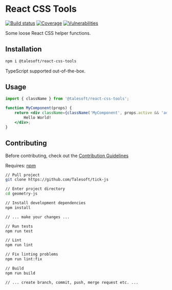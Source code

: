 React CSS Tools
===============

[![Build status](https://img.shields.io/travis/talesoft/react-css-tools-js/master.svg?style=flat-square)](https://travis-ci.org/talesoft/react-css-tools-js)
[![Coverage](https://img.shields.io/codeclimate/coverage/Talesoft/react-css-tools-js.svg)](https://codecov.io/github/Talesoft/react-css-tools-js?branch=master)
[![Vulnerabilities](https://img.shields.io/snyk/vulnerabilities/npm/@talesoft/react-css-tools.svg)](https://snyk.io/package/npm/@talesoft/react-css-tools)

Some loose React CSS helper functions.

Installation
------------

```bash
npm i @talesoft/react-css-tools
```

TypeScript supported out-of-the-box.

Usage
-----

```jsx
import { className } from '@talesoft/react-css-tools';

function MyComponent(props) {
    return <div className={className('MyComponent', props.active && 'active')}>
        Hello World!
    </div>;
}
```

Contributing
------------

Before contributing, check out the [Contribution Guidelines][contribution-guidelines]

Requires: [npm][nodejs-download]

```bash
// Pull project
git clone https://github.com/Talesoft/tick-js

// Enter project directory
cd geometry-js

// Install development dependencies
npm install

// ... make your changes ...

// Run tests
npm run test

// Lint
npm run lint

// Fix linting problems
npm run lint:fix

// Build
npm run build

// ... create branch, commit, push, merge request etc. ...
```

[contribution-guidelines]: https://github.com/Talesoft/react-css-tools-js/blob/master/CONTRIBUTING.md
[nodejs-download]: https://nodejs.org/en/



